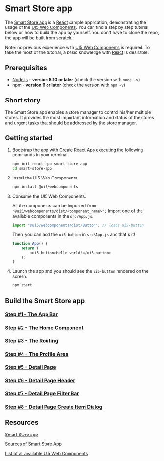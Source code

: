 # Smart Store app

The [Smart Store app](https://ilhan007.github.io/ui5con-app) is a [React](https://reactjs.org/) sample application, demonstrating the usage of the [UI5 Web Components](https://github.com/SAP/ui5-webcomponents). You can find a step by step tutorial below on how to build the app by yourself. You don't have to clone the repo, the app will be built from scratch.

Note: no previous experience with [UI5 Web Components](https://github.com/SAP/ui5-webcomponents) is required.
To take the most of the tutorial, a basic knowledge with [React](https://reactjs.org/) is desirable.

## Prerequisites
- [Node.js](https://nodejs.org/) - **version 8.10 or later** (check the version with `node -v`)
- npm - **version 6 or later** (check the version with `npm -v`)

## Short story

The Smart Store app enables a store manager to control his/her multiple stores. It provides the most important information and status of the stores and urgent tasks that should be addressed by the store manager.

## Getting started

1. Bootstrap the app with [Create React App](https://github.com/facebook/create-react-app#creating-an-app) executing the following commands in your terminal.

	```sh
	npm init react-app smart-store-app
	cd smart-store-app
	```

2. Install the UI5 Web Components.

	```sh
	npm install @ui5/webcomponents
	```

3. Consume the UI5 Web Components.

	All the components can be imported from `"@ui5/webcomponents/dist/<component_name>";`
	Import one of the available components in the `src/App.js`.
	```js
	import "@ui5/webcomponents/dist/Button"; // loads ui5-button
	```
 
	Then, you can add the `ui5-button` in `src/App.js` and that`s it! 

	```js
	function App() {
		return (
			<ui5-button>Hello world!</ui5-button>
		);
	}
	```
4. Launch the app and you should see the `ui5-button` rendered on the screen.
	```sh
	npm start
	```
## Build the Smart Store app

### [Step #1 - The App Bar](./docs/Step1_The_App_Bar.md)
### [Step #2 - The Home Component](./docs/Step2_The_Home.md)
### [Step #3 - The Routing](./docs/Step3_The_Routing.md)
### [Step #4 - The Profile Area](./docs/Step4_The_Profile_Area.md)
### [Step #5 - Detail Page](./docs/Step5_Details.md)
### [Step #6 - Detail Page Header](./docs/Step6_Detail_Header.md)
### [Step #7 - Detail Page Filter Bar](./docs/Step7_Detail_FilterBar.md)
### [Step #8 - Detail Page Create Item Dialog](./docs/Step8_Detail_add_new_item.md)

## Resources
[Smart Store app](https://ilhan007.github.io/ui5con-app)

[Sources of Smart Store App](https://github.com/ilhan007/ui5con-app)

[List of all available UI5 Web Components](https://sap.github.io/ui5-webcomponents/playground)
